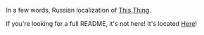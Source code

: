 In a few words, Russian localization of [This Thing](https://github.com/Warcraft-GoA-Development-Team/Warcraft-Guardians-of-Azeroth).

If you're looking for a full README, it's not here! It's located [Here](https://github.com/Warcraft-GoA-Development-Team/Warcraft-Guardians-of-Azeroth/blob/master/README.md)!

